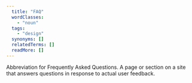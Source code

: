 ```yaml
---
  title: "FAQ"
  wordClasses:
    - "noun"
  tags:
    - "design"
  synonyms: []
  relatedTerms: []
  readMore: []
---
```

Abbreviation for Frequently Asked Questions. A page or section on a site that answers questions in response to actual user feedback.
